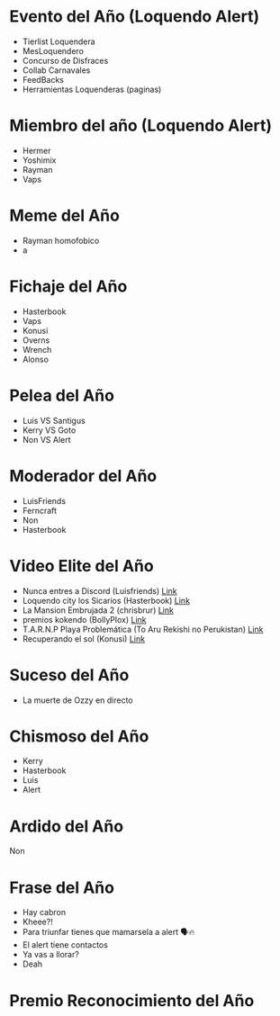 # Evento del Año (Loquendo Alert)
- Tierlist Loquendera
-  MesLoquendero
-  Concurso de Disfraces
- Collab Carnavales
- FeedBacks
- Herramientas Loquenderas (paginas)

# Miembro del año (Loquendo Alert)
 - Hermer
 - Yoshimix
 - Rayman
 - Vaps
 
  # Meme del Año
  - Rayman homofobico
  - a

  # Fichaje del Año
- Hasterbook
- Vaps
- Konusi
- Overns
- Wrench
- Alonso

# Pelea del Año
- Luis VS Santigus
- Kerry VS Goto
- Non VS Alert

# Moderador del Año
- LuisFriends
- Ferncraft
- Non
- Hasterbook

# Video Elite del Año
- Nunca entres a Discord (Luisfriends) [Link](https://youtu.be/IcTwJslelCQ)
- Loquendo city los Sicarios (Hasterbook) [Link](https://youtu.be/mf9Slhs2Be4)
- La Mansion Embrujada 2 (chrisbrur) [Link](https://youtu.be/i3qj_TRL89Y)
- premios kokendo (BollyPlox) [Link](https://youtu.be/aWiXFvNDWXM)
- T.A.R.N.P Playa Problemática (To Aru Rekishi no Perukistan) [Link](https://youtu.be/B7P_QkGEnGw)
- Recuperando el sol (Konusi) [Link](https://youtu.be/GKepPL5l_OE)

# Suceso del Año
- La muerte de Ozzy en directo

# Chismoso del Año
- Kerry
- Hasterbook
- Luis
- Alert

# Ardido del Año
Non

# Frase del Año
- Hay cabron
- Kheee?!
- Para triunfar tienes que mamarsela a alert 🗣️🔥
- El alert tiene contactos
- Ya vas a llorar? 
- Deah

# Premio Reconocimiento del Año

